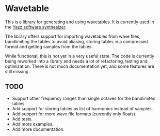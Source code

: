 # Wavetable

This is a library for generating and using wavetables. It is currently used in
the [Yazz software synthesizer](https://github.com/icsga/yazz).

The library offers support for importing wavetables from wave files,
bandlimiting the tables to avoid aliasing, storing tables in a compressed
format and getting samples from the tables.

While functional, this is not yet in a very useful state. The code is currently
being reworked into a library and needs a lot of refactoring, testing and
optimization. There is not much documentation yet, and some features are still
missing.

## TODO

- Support other frequency ranges than single octaves for the bandlimited tables.
- Add support for storing tables as list of harmonics instead of samples.
- Add support for more wave file formats (currently only floats).
- Add tests.
- Add more examples.
- Add more documentation.
